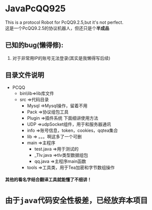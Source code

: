 # JavaPcQQ925
This is a protocol Robot for PcQQ9.2.5,but it's not perfect.  
这是一个PcQQ9.2.5的协议机器人，但还只是个**半成品**  

## 已知的bug(懒得修):  
1. 对于非常用IP的账号无法登录(其实是我懒得写后续)  


## 目录文件说明
  - PCQQ
    - bin\lib=>lib库文件
    - src    =>代码目录
      - Mysql =>Mysql操作，留着不用
      - Pack =>协议组包工具
      - Plugin =>插件系统 下面细讲使用方法
      - UDP  =>udpSocket组件，用于和服务器通讯
      - info =>账号信息，token，cookies，qqtea集合
      - lib  => 。。。啊这多了一个可删
      - main =>主程序
        - test.java =>用于测试的
        - _Tlv.java =>tlv类型数据组包
        - qq.java   =>主程序main函数
      - tools =>工具类，用于Tea加密和字节数组操作  
#### 其他的**看名字结合翻译工具**就能懂了不细讲！
# ``由于java代码安全性极差，已经放弃本项目``
